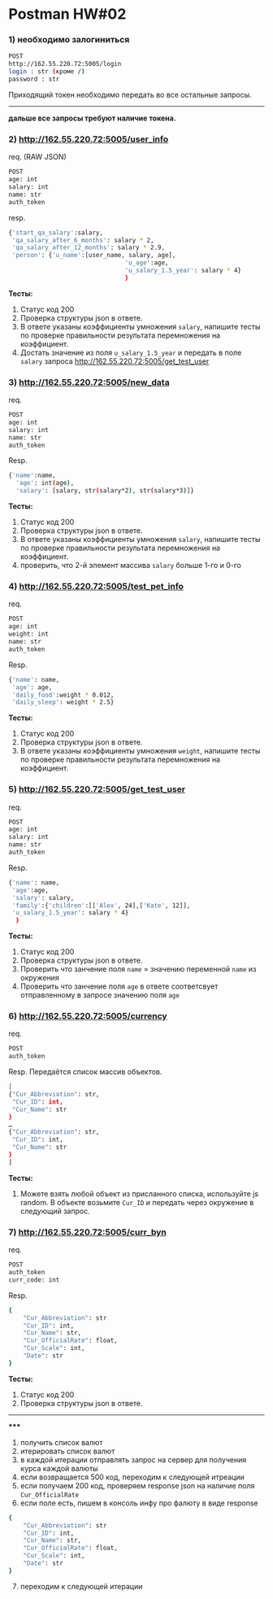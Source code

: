 # Postman HW#02

### 1) необходимо залогиниться
```sh
POST
http://162.55.220.72:5005/login
login : str (кроме /)
password : str
```
Приходящий токен необходимо передать во все остальные запросы.
***
**дальше все запросы требуют наличие токена.**

### 2) http://162.55.220.72:5005/user_info
req. (RAW JSON)
```sh
POST
age: int
salary: int
name: str
auth_token
```
resp.
```sh
{'start_qa_salary':salary,
 'qa_salary_after_6_months': salary * 2,
 'qa_salary_after_12_months': salary * 2.9,
 'person': {'u_name':[user_name, salary, age],
                                'u_age':age,
                                'u_salary_1.5_year': salary * 4}
                                }
```
**Тесты:**
1) Статус код 200
2) Проверка структуры json в ответе.
3) В ответе указаны коэффициенты умножения `salary`, напишите тесты по проверке правильности результата перемножения на коэффициент.
4) Достать значение из поля `u_salary_1.5_year` и передать в поле `salary` запроса http://162.55.220.72:5005/get_test_user

### 3) http://162.55.220.72:5005/new_data
req.
```sh
POST
age: int
salary: int
name: str
auth_token
```
Resp.
```sh
{'name':name,
  'age': int(age),
  'salary': [salary, str(salary*2), str(salary*3)]}
```
**Тесты:**
1) Статус код 200
2) Проверка структуры json в ответе.
3) В ответе указаны коэффициенты умножения `salary`, напишите тесты по проверке правильности результата перемножения на коэффициент.
4) проверить, что 2-й элемент массива `salary` больше 1-го и 0-го

### 4) http://162.55.220.72:5005/test_pet_info
req.
```sh
POST
age: int
weight: int
name: str
auth_token
```
Resp.
```sh
{'name': name,
 'age': age,
 'daily_food':weight * 0.012,
 'daily_sleep': weight * 2.5}
```
**Тесты:**
1) Статус код 200
2) Проверка структуры json в ответе.
3) В ответе указаны коэффициенты умножения `weight`, напишите тесты по проверке правильности результата перемножения на коэффициент.

### 5) http://162.55.220.72:5005/get_test_user
req.
```sh
POST
age: int
salary: int
name: str
auth_token
```
Resp.
```sh
{'name': name,
 'age':age,
 'salary': salary,
 'family':{'children':[['Alex', 24],['Kate', 12]],
 'u_salary_1.5_year': salary * 4}
  }
```
**Тесты:**
1) Статус код 200
2) Проверка структуры json в ответе.
3) Проверить что занчение поля `name` = значению переменной `name` из окружения
4) Проверить что занчение поля `age` в ответе соответсвует отправленному в запросе значению поля `age`

### 6) http://162.55.220.72:5005/currency
req.
```sh
POST
auth_token
```
Resp. Передаётся список массив объектов.
```sh
[
{"Cur_Abbreviation": str,
 "Cur_ID": int,
 "Cur_Name": str
}
…
{"Cur_Abbreviation": str,
 "Cur_ID": int,
 "Cur_Name": str
}
]
```
**Тесты:**
1) Можете взять любой объект из присланного списка, используйте js random.
В объекте возьмите `Cur_ID` и передать через окружение в следующий запрос.

### 7) http://162.55.220.72:5005/curr_byn
req.
```sh
POST
auth_token
curr_code: int
```
Resp.
```sh
{
    "Cur_Abbreviation": str
    "Cur_ID": int,
    "Cur_Name": str,
    "Cur_OfficialRate": float,
    "Cur_Scale": int,
    "Date": str
}
```
**Тесты:**
1) Статус код 200
2) Проверка структуры json в ответе.
---
__***__
1) получить список валют
2) итерировать список валют
3) в каждой итерации отправлять запрос на сервер для получения курса каждой валюты
4) если возвращается 500 код, переходим к следующей итреации
5) если получаем 200 код, проверяем response json на наличие поля `Cur_OfficialRate`
6) если поле есть, пишем в консоль инфу про фалюту в виде response
```sh
{
    "Cur_Abbreviation": str
    "Cur_ID": int,
    "Cur_Name": str,
    "Cur_OfficialRate": float,
    "Cur_Scale": int,
    "Date": str
}
```
7) переходим к следующей итерации